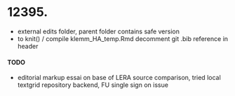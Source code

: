 # 12395.
- external edits folder, parent folder contains safe version
- to knit() / compile klemm_HA_temp.Rmd decomment git .bib reference in header

#### TODO
- editorial markup essai on base of LERA source comparison, tried local textgrid repository backend, FU single sign on issue